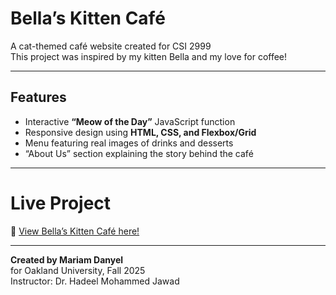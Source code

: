 # Bella’s Kitten Café   

A cat-themed café website created for CSI 2999  
This project was inspired by my kitten Bella and my love for coffee!  

---

## Features
- Interactive **“Meow of the Day”** JavaScript function  
- Responsive design using **HTML, CSS, and Flexbox/Grid**  
- Menu featuring real images of drinks and desserts  
- “About Us” section explaining the story behind the café  

---

# Live Project
🔗 [View Bella’s Kitten Café here!](https://akamaeckerman.github.io/assignment-2-CSI-2999-/)

---

**Created by Mariam Danyel**  
for Oakland University, Fall 2025  
Instructor: Dr. Hadeel Mohammed Jawad
